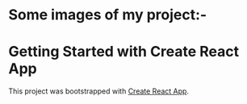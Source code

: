 # Some images of my project:-

# Getting Started with Create React App

This project was bootstrapped with [Create React App](https://github.com/facebook/create-react-app).